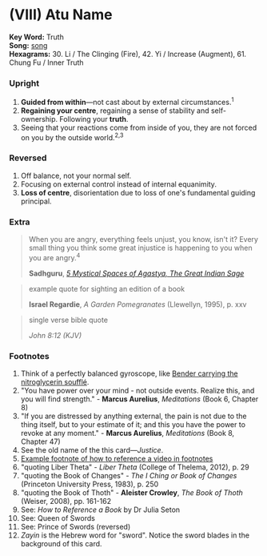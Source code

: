 # (VIII) Atu Name

**Key Word:** Truth  
**Song:** [song](https://youtube.com/watch?v=b0cAWgTPiwM)  
**Hexagrams:** 30. Li / The Clinging (Fire), 42. Yi / Increase (Augment), 61. Chung Fu / Inner Truth



### Upright

1) **Guided from within**—not cast about by external circumstances.<sup>1</sup>
2) **Regaining your centre**, regaining a sense of stability and self-ownership. Following your **truth**.
3) Seeing that your reactions come from inside of you, they are not forced on you by the outside world.<sup>2,3</sup>



### Reversed

1) Off balance, not your normal self.
2) Focusing on external control instead of internal equanimity.
3) **Loss of centre**, disorientation due to loss of one's fundamental guiding principal.



### Extra

>When you are angry, everything feels unjust, you know, isn't it? Every small thing you think some great injustice is happening to you when you are angry.<sup>4</sup>
>
>**Sadhguru**, [*5 Mystical Spaces of Agastya, The Great Indian Sage*](https://www.youtube.com/watch?v=wv-aai4rw5I&t=411s)

>example quote for sighting an edition of a book
>
>**Israel Regardie**, *A Garden Pomegranates* (Llewellyn, 1995), p. xxv

>single verse bible quote
>
>*John 8:12 (KJV)*



### Footnotes

1. Think of a perfectly balanced gyroscope, like [Bender carrying the nitroglycerin soufflé](https://www.youtube.com/watch?v=7ztF8lqZjHI).
2. "You have power over your mind - not outside events. Realize this, and you will find strength." - **Marcus Aurelius**, *Meditations* (Book 6, Chapter 8)
3. "If you are distressed by anything external, the pain is not due to the thing itself, but to your estimate of it; and this you have the power to revoke at any moment." - **Marcus Aurelius**, *Meditations* (Book 8, Chapter 47)
4. See the old name of the this card—*Justice*.
5. [Example footnote of how to reference a video in footnotes](https://www.youtube.com/watch?v=fj2uWxn_8SQ)
6. "quoting Liber Theta" - *Liber Theta* (College of Thelema, 2012), p. 29
7. "quoting the Book of Changes" - *The I Ching or Book of Changes* (Princeton University Press, 1983), p. 250
8. "quoting the Book of Thoth" - **Aleister Crowley**, *The Book of Thoth* (Weiser, 2008), pp. 161-162
9. See: *How to Reference a Book* by Dr Julia Seton
10. See: Queen of Swords
11. See: Prince of Swords (reversed)
12. *Zayin* is the Hebrew word for "sword". Notice the sword blades in the background of this card.


